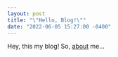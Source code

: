 ```yaml
---
layout: post
title: "\"Hello, Blog!\""
date: "2022-06-05 15:27:00 -0400"
---
```


Hey, this my blog! So, [about](/about/) me...
